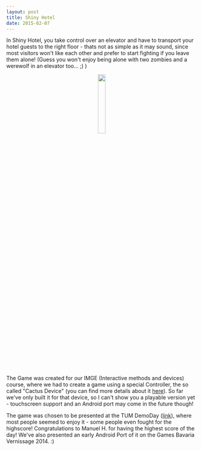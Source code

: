 ```yaml
---
layout: post
title: Shiny Hotel
date: 2015-02-07
---
```

In Shiny Hotel, you take control over an elevator and have to transport your hotel guests to the right floor - thats not as simple as it may sound, since most visitors won't like each other and prefer to start fighting if you leave them alone! (Guess you won't enjoy being alone with two zombies and a werewolf in an elevator too... ;) )
<center><img src = "{{site.url}}/assets/images/screenshots/shinyHotel.jpg" style = "width:20%;height:20%"><br></center>
<!--more-->

The Game was created for our IMGE (Interactive methods and devices) course, where we had to create a game using a special Controller, the so called "Cactus Device" (you can find more details about it <a href="http://campar.in.tum.de/Chair/TeachingWs12IMGeDevice">here</a>). So far we've only built it for that device, so I can't show you a playable version yet - touchscreen support and an Android port may come in the future though!

The game was chosen to be presented at the TUM DemoDay (<a href="http://www.in.tum.de/?id=6371">link</a>), where most people seemed to enjoy it - some people even fought for the highscore! Congratulations to Manuel H. for having the highest score of the day! We've also presented an early Android Port of it on the Games Bavaria Vernissage 2014. :)